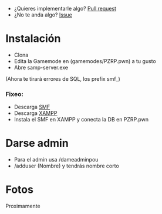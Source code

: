 - ¿Quieres implementarle algo? [Pull request](https://github.com/SdSLS/sls-pouzone/pulls)
- ¿No te anda algo? [Issue](https://github.com/SdSLS/sls-pouzone/issues)

# Instalación
- Clona
- Edita la Gamemode en (gamemodes/PZRP.pwn) a tu gusto
- Abre samp-server.exe

(Ahora te tirará errores de SQL, los prefix smf_)

### Fixeo:
- Descarga [SMF](https://download.simplemachines.org)
- Descarga [XAMPP](https://www.apachefriends.org/download.html)
- Instala el SMF en XAMPP y conecta la DB en PZRP.pwn

# Darse admin
- Para el admin usa /dameadminpou
- /adduser (Nombre) y tendrás nombre corto


# Fotos

Proximamente
